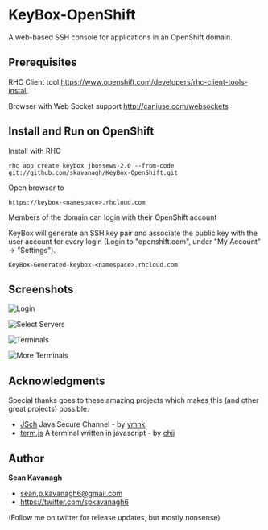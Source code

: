 KeyBox-OpenShift
======
A web-based SSH console for applications in an OpenShift domain.

Prerequisites
-------------
RHC Client tool
https://www.openshift.com/developers/rhc-client-tools-install

Browser with Web Socket support
http://caniuse.com/websockets


Install and Run on OpenShift
------
Install with RHC

    rhc app create keybox jbossews-2.0 --from-code git://github.com/skavanagh/KeyBox-OpenShift.git

Open browser to

    https://keybox-<namespace>.rhcloud.com

Members of the domain can login with their OpenShift account

KeyBox will generate an SSH key pair and associate the public key with the user account for every login  (Login to "openshift.com", under "My Account" -> "Settings").

    KeyBox-Generated-keybox-<namespace>.rhcloud.com


Screenshots
-----------

![Login](http://sshkeybox.com/img/screenshots/openshift/login.png)

![Select Servers](http://sshkeybox.com/img/screenshots/openshift/server_list.png)

![Terminals](http://sshkeybox.com/img/screenshots/openshift/terms1.png)

![More Terminals](http://sshkeybox.com/img/screenshots/openshift/terms2.png)


Acknowledgments
------
Special thanks goes to these amazing projects which makes this (and other great projects) possible.

+ [JSch](http://www.jcraft.com/jsch) Java Secure Channel - by [ymnk](https://github.com/ymnk)
+ [term.js](https://github.com/chjj/term.js) A terminal written in javascript - by [chjj](https://github.com/chjj)


Author
------
**Sean Kavanagh**

+ sean.p.kavanagh6@gmail.com
+ https://twitter.com/spkavanagh6

(Follow me on twitter for release updates, but mostly nonsense)


